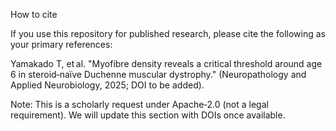 How to cite

If you use this repository for published research, please cite the following as your primary references:

Yamakado T, et al. "Myofibre density reveals a critical threshold around age 6 in steroid‑naïve Duchenne muscular dystrophy." (Neuropathology and Applied Neurobiology, 2025; DOI to be added).

Note: This is a scholarly request under Apache‑2.0 (not a legal requirement). We will update this section with DOIs once available.
